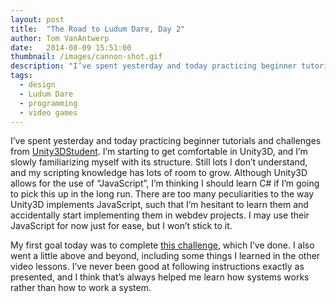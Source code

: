 ```yaml
---
layout: post
title:  "The Road to Ludum Dare, Day 2"
author: Tom VanAntwerp
date:   2014-08-09 15:51:00
thumbnail: /images/cannon-shot.gif
description: "I’ve spent yesterday and today practicing beginner tutorials and challenges. I’m starting to get comfortable in Unity3D, and I’m slowly familiarizing myself with its structure. Still lots I don’t understand, and my scripting knowledge has lots of room to grow."
tags:
  - design
  - Ludum Dare
  - programming
  - video games
---
```


I’ve spent yesterday and today practicing beginner tutorials and challenges from [Unity3DStudent](http://www.unity3dstudent.com/category/modules/beginner/). I’m starting to get comfortable in Unity3D, and I’m slowly familiarizing myself with its structure. Still lots I don’t understand, and my scripting knowledge has lots of room to grow. Although Unity3D allows for the use of “JavaScript”, I’m thinking I should learn C# if I’m going to pick this up in the long run. There are too many peculiarities to the way Unity3D implements JavaScript, such that I’m hesitant to learn them and accidentally start implementing them in webdev projects. I may use their JavaScript for now just for ease, but I won’t stick to it.

My first goal today was to complete [this challenge](http://www.unity3dstudent.com/2010/07/challenge-c01-beginner/), which I’ve done. I also went a little above and beyond, including some things I learned in the other video lessons. I’ve never been good at following instructions exactly as presented, and I think that’s always helped me learn how systems works rather than how to work a system.
